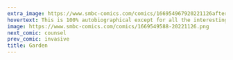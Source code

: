 ```yaml
---
extra_image: https://www.smbc-comics.com/comics/166954967920221126after.png
hovertext: This is 100% autobiographical except for all the interesting parts.
image: https://www.smbc-comics.com/comics/1669549588-20221126.png
next_comic: counsel
prev_comic: invasive
title: Garden
---
```


